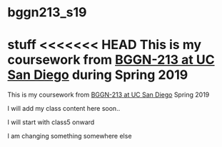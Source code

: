 # bggn213_s19
stuff
<<<<<<< HEAD
This is my coursework from [BGGN-213 at UC San Diego](https://bioboot.github.io/bggn213_S19/) during Spring 2019
=======
This is my coursework from [BGGN-213 at UC San Diego](https://bioboot.github.io/bggn213_S19/) Spring 2019 

I will add my class content here soon.. 


I will start with class5 onward 


I am changing something somewhere else 

